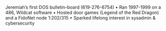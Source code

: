  Jeremiah’s first DOS bulletin-board (619-276-6754)
• Ran 1997-1999 on a 486, Wildcat software
• Hosted door games (Legend of the Red Dragon) and a FidoNet node 1:202/315
• Sparked lifelong interest in sysadmin & cybersecurity
